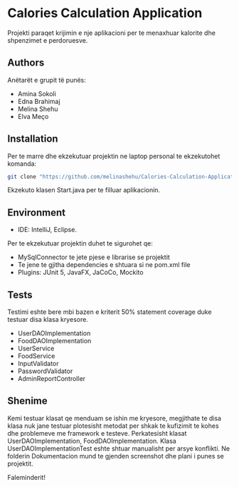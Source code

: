 # Calories Calculation Application

Projekti paraqet krijimin e nje aplikacioni per te menaxhuar kalorite dhe shpenzimet e perdoruesve.

## Authors
Anëtarët e grupit të punës:
- Amina Sokoli
- Edna Brahimaj
- Melina Shehu
- Elva Meço
## Installation

Per te marre dhe ekzekutuar projektin ne laptop personal te ekzekutohet komanda:

```bash
git clone "https://github.com/melinashehu/Calories-Calculation-Application.git"
```

Ekzekuto klasen Start.java per te filluar aplikacionin.

## Environment
 - IDE: IntelliJ, Eclipse. 

Per te ekzekutuar projektin duhet te sigurohet qe:
- MySqlConnector te jete pjese e librarise se projektit
- Te jene te gjitha dependencies e shtuara si ne pom.xml file
- Plugins: JUnit 5, JavaFX, JaCoCo, Mockito


## Tests
Testimi eshte bere mbi bazen e kriterit 50% statement coverage duke testuar disa klasa kryesore.
- UserDAOImplementation
- FoodDAOImplementation
- UserService
- FoodService
- InputValidator
- PasswordValidator
- AdminReportController

## Shenime

Kemi testuar klasat qe menduam se ishin me kryesore, megjithate te disa klasa nuk jane testuar plotesisht metodat per shkak te kufizimit te kohes dhe problemeve me framework e testeve. Perkatesisht klasat UserDAOImplementation, FoodDAOImplementation. 
Klasa UserDAOImplementationTest eshte shtuar manualisht per arsye konflikti.
Ne folderin Dokumentacion mund te gjenden screenshot dhe plani i punes se projektit.



Faleminderit!
